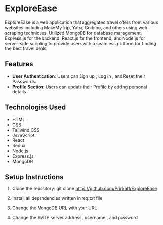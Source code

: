  # ExploreEase
ExploreEase is a web application that aggregates travel offers from various websites including MakeMyTrip, Yatra, Goibibo, and others using web scraping techniques.
Utilized MongoDB for database management, Express.js for the backend, React.js for the frontend, and Node.js for server-side scripting to provide users with a seamless platform for finding the best travel deals.

## Features

- **User Authentication**: Users can Sign up , Log in , and Reset their Passwords.
- **Profile Section**: Users can update their Profile by adding personal details.

## Technologies Used

- HTML
- CSS
- Tailwind CSS
- JavaScript
- React
- Redux
- Node.js
- Express.js
- MongoDB

## Setup Instructions
1. Clone the repository:
   git clone https://github.com/Prinkal1/ExploreEase

2. Install all dependencies written in req.txt file

3. Change the MongoDB URL with your URL

4. Change the SMTP server address , username , and password 
